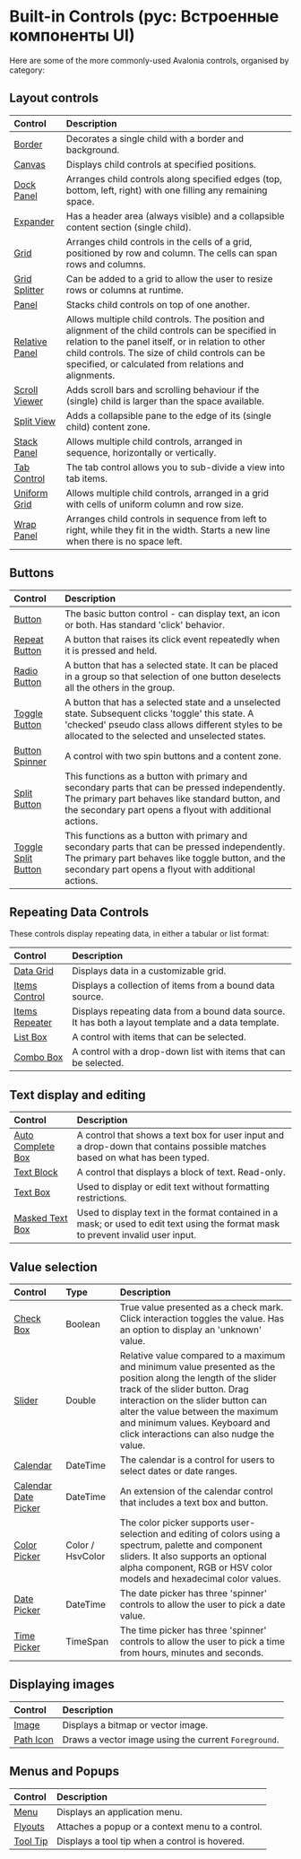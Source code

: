 # Built-in Controls (рус: Встроенные компоненты UI)

Here are some of the more commonly-used Avalonia controls, organised by category:

## Layout controls

|Control|Description|
|:----|:----|
|[Border](../../../reference/controls/detailed-reference/border.md)|Decorates a single child with a border and background.|
|[Canvas](../../../reference/controls/canvas.md)|Displays child controls at specified positions.|
|[Dock Panel](../../../reference/controls/dockpanel.md)|Arranges child controls along specified edges (top, bottom, left, right) with one filling any remaining space.|
|[Expander](../../../reference/controls/expander.md)|Has a header area (always visible) and a collapsible content section (single child).|
|[Grid](../../../reference/controls/grid.md)|Arranges child controls in the cells of a grid, positioned by row and column. The cells can span rows and columns.|
|[Grid Splitter](../../../reference/controls/gridsplitter.md)|Can be added to a grid to allow the user to resize rows or columns at runtime.|
|[Panel](../../../reference/controls/panel.md)|Stacks child controls on top of one another.|
|[Relative Panel](../../../reference/controls/relativepanel.md)|Allows multiple child controls. The position and alignment of the child controls can be specified in relation to the panel itself, or in relation to other child controls.  The size of child controls can be specified, or calculated from relations and alignments.|
|[Scroll Viewer](../../../reference/controls/scrollviewer.md)|Adds scroll bars and scrolling behaviour if the (single) child is larger than the space available.|
|[Split View](../../../reference/controls/splitview.md)|Adds a collapsible pane to the edge of its (single child) content zone.|
|[Stack Panel](../../../reference/controls/stackpanel.md)|Allows multiple child controls, arranged in sequence, horizontally or vertically.|
|[Tab Control](../../../reference/controls/detailed-reference/tabcontrol.md)|The tab control allows you to sub-divide a view into tab items.|
|[Uniform Grid](../../../reference/controls/detailed-reference/uniform-grid.md)|Allows multiple child controls, arranged in a grid with cells of uniform column and row size.|
|[Wrap Panel](../../../reference/controls/detailed-reference/wrappanel.md)|Arranges child controls in sequence from left to right, while they fit in the width. Starts a new line when there is no space left.|

## Buttons

|Control|Description|
|:----|:----|
|[Button](../../../reference/controls/buttons/button.md)|The basic button control - can display text, an icon or both. Has standard 'click' behavior.|
|[Repeat Button](../../../reference/controls/buttons/repeatbutton.md)|A button that raises its click event repeatedly when it is pressed and held.|
|[Radio Button](../../../reference/controls/buttons/radiobutton.md)|A button that has a selected state. It can be placed in a group so that selection of one button deselects all the others in the group.|
|[Toggle Button](../../../reference/controls/buttons/togglebutton.md)|A button that has a selected state and a unselected state. Subsequent clicks 'toggle' this state. A 'checked' pseudo class allows different styles to be allocated to the selected  and unselected states.|
|[Button Spinner](../../../reference/controls/buttons/buttonspinner.md)|A control with two spin buttons and a content zone.|
|[Split Button](../../../reference/controls/buttons/splitbutton.md)|This functions as a button with primary and secondary parts that can be pressed independently. The primary part behaves like standard button, and the secondary part opens a flyout with additional actions.|
|[Toggle Split Button](../../../reference/controls/buttons/togglesplitbutton.md)|This functions as a button with primary and secondary parts that can be pressed independently. The primary part behaves like toggle button, and the secondary part opens a flyout with additional actions.|

## Repeating Data Controls

These controls display repeating data, in either a tabular or list format:

|Control|Description|
|:----|:----|
|[Data Grid](../../../reference/controls/datagrid)|Displays data in a customizable grid.|
|[Items Control](../../../reference/controls/itemscontrol.md)|Displays a collection of items from a bound data source.|
|[Items Repeater](../../../reference/controls/itemsrepeater.md)|Displays repeating data from a bound data source. It has both a layout template and a data template.|
|[List Box](../../../reference/controls/listbox.md)|A control with items that can be selected.|
|[Combo Box](../../../reference/controls/combobox.md)|A control with a drop-down list with items that can be selected.|

## Text display and editing

|Control|Description|
|:----|:----|
|[Auto Complete Box](../../../reference/controls/autocompletebox.md)|A control that shows a text box for user input and a drop-down that contains possible matches based on what has been typed.|
|[Text Block](../../../reference/controls/detailed-reference/textblock.md)|A control that displays a block of text. Read-only.|
|[Text Box](../../../reference/controls/detailed-reference/textbox.md)|Used to display or edit text without formatting restrictions.|
|[Masked Text Box](../../../reference/controls/maskedtextbox.md)|Used to display text in the format contained in a mask; or used to edit text using the format mask to prevent invalid user input.|

## Value selection

|Control|Type|Description|
|:----|:----|:----|
|[Check Box](../../../reference/controls/checkbox.md)|Boolean|True value presented as a check mark. Click interaction toggles the value. Has an option to display an 'unknown' value.|
|[Slider](../../../reference/controls/slider.md)|Double|Relative value compared to a maximum and minimum value presented as the position along the length of the slider track of the slider button. Drag interaction on the slider button can alter the value between the maximum and minimum values. Keyboard and click interactions can also nudge the value.|
|[Calendar](../../../reference/controls/detailed-reference/calendar)|DateTime|The calendar is a control for users to select dates or date ranges.|
|[Calendar Date Picker](../../../reference/controls/detailed-reference/calendar/calendar-date-picker.md)|DateTime|An extension of the calendar control that includes a text box and button.|
|[Color Picker](../../../reference/controls/colorpicker)|Color / HsvColor|The color picker supports user-selection and editing of colors using a spectrum, palette and component sliders. It also supports an optional alpha component, RGB or HSV color models and hexadecimal color values.|
|[Date Picker](../../../reference/controls/datepicker.md)|DateTime|The date picker has three 'spinner' controls to allow the user to pick a date value.|
|[Time Picker](../../../reference/controls/detailed-reference/timepicker.md)|TimeSpan|The time picker has three 'spinner' controls to allow the user to pick a time from hours, minutes and seconds.|

## Displaying images

|Control|Description|
|:----|:----|
|[Image](../../../reference/controls/image.md)|Displays a bitmap or vector image.|
|[Path Icon](../../../reference/controls/detailed-reference/path-icon.md)|Draws a vector image using the current `Foreground`.|

## Menus and Popups

|Control|Description|
|:----|:----|
|[Menu](../../../reference/controls/menu.md)|Displays an application menu.|
|[Flyouts](../../../reference/controls/flyouts.md)|Attaches a popup or a context menu to a control.|
|[Tool Tip](../../../reference/controls/detailed-reference/tooltip.md)|Displays a tool tip when a control is hovered.|

